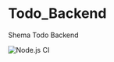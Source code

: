 # Todo_Backend

Shema Todo Backend

![Node.js CI](https://github.com/ShemaM/Todo_Backend/workflows/Node.js%20CI/badge.svg)
